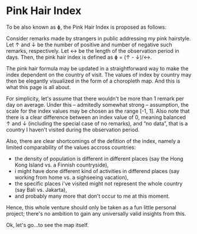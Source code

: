 # Pink Hair Index

To be also known as ɸ, the Pink Hair Index is proposed as follows:

Consider remarks made by strangers in public addressing my pink hairstyle.
Let ↑ and ↓ be the number of positive and number of negative such remarks, respectively.
Let ↔ be the length of the observation period in days.
Then, the pink hair index is defined as ɸ = (↑ - ↓)/↔.

The pink hair formula may be updated in a straightforward way to make the index dependent on the country of visit.
The values of index by country may then be elegantly visualized in the form of a choropleth map.
And this is what this page is all about.

For simplicity, let's assume that there wouldn't be more than 1 remark per day on average.
Under this – admitedly somewhat strong – assumption, the scale for the index values may be chosen as the range [-1, 1].
Also note that there is a clear difference between an index value of 0, meaning balanced ↑ and ↓ (including the special case of no remarks),
and “no data”, that is a country I haven't visited during the observation period.

Also, there are clear shortcomings of the defition of the index, namely a limited comparability of the values accross countries:
- the density of population is different in different places (say the Hong Kong Island vs. a Finnish countryside),
- i might have done different kind of activities in differend places (say working from home vs. a sighseeing vacation),
- the specific places i've visited might not represent the whole country (say Bali vs. Jakarta),
- and probably many more that don't occur to me at this moment.

Hence, this whole venture should only be taken as a fun little personal project; there's no ambition to gain any universally valid insights from this.

Ok, let's go...to see the map itself.
